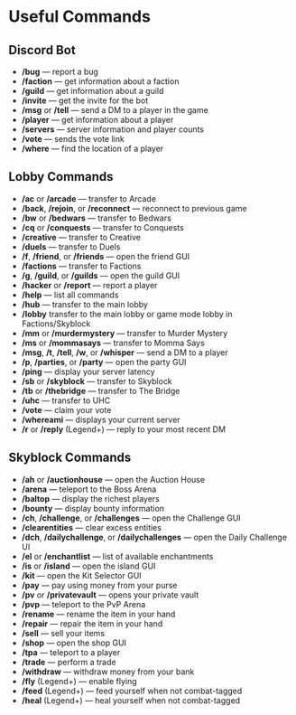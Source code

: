 # Useful Commands

## Discord Bot

* **/bug** — report a bug
* **/faction** — get information about a faction
* **/guild** — get information about a guild
* **/invite** — get the invite for the bot
* **/msg** or **/tell** — send a DM to a player in the game
* **/player** — get information about a player
* **/servers** — server information and player counts
* **/vote** — sends the vote link
* **/where** — find the location of a player

## Lobby Commands

* **/ac** or **/arcade** — transfer to Arcade
* **/back**, **/rejoin**, or **/reconnect** — reconnect to previous game
* **/bw** or **/bedwars** — transfer to Bedwars
* **/cq** or **/conquests** — transfer to Conquests
* **/creative** — transfer to Creative
* **/duels** — transfer to Duels
* **/f**, **/friend**, or **/friends** — open the friend GUI
* **/factions** — transfer to Factions
* **/g**, **/guild**, or **/guilds** — open the guild GUI
* **/hacker** or **/report** — report a player
* **/help** — list all commands
* **/hub** — transfer to the main lobby
* **/lobby** transfer to the main lobby or game mode lobby in Factions/Skyblock
* **/mm** or **/murdermystery** — transfer to Murder Mystery
* **/ms** or **/mommasays** — transfer to Momma Says
* **/msg**, **/t**, **/tell**, **/w**, or **/whisper** — send a DM to a player
* **/p**, **/parties**, or **/party** — open the party GUI
* **/ping** — display your server latency
* **/sb** or **/skyblock** — transfer to Skyblock
* **/tb** or **/thebridge** — transfer to The Bridge
* **/uhc** — transfer to UHC
* **/vote** — claim your vote
* **/whereami** — displays your current server
* **/r** or **/reply** (Legend+) — reply to your most recent DM

## Skyblock Commands

* **/ah** or **/auctionhouse** — open the Auction House
* **/arena** — teleport to the Boss Arena
* **/baltop** — display the richest players
* **/bounty** — display bounty information
* **/ch**, **/challenge**, or **/challenges** — open the Challenge GUI
* **/clearentities** — clear excess entities
* **/dch**, **/dailychallenge**‚ or **/dailychallenges** — open the Daily Challenge UI
* **/el** or **/enchantlist** — list of available enchantments
* **/is** or **/island** — open the island GUI
* **/kit** — open the Kit Selector GUI
* **/pay** — pay using money from your purse
* **/pv** or **/privatevault** — opens your private vault
* **/pvp** — teleport to the PvP Arena
* **/rename** — rename the item in your hand
* **/repair** — repair the item in your hand
* **/sell** — sell your items
* **/shop** — open the shop GUI
* **/tpa** — teleport to a player
* **/trade** — perform a trade
* **/withdraw** — withdraw money from your bank
* **/fly** (Legend+) — enable flying
* **/feed** (Legend+) — feed yourself when not combat-tagged
* **/heal** (Legend+) — heal yourself when not combat-tagged
